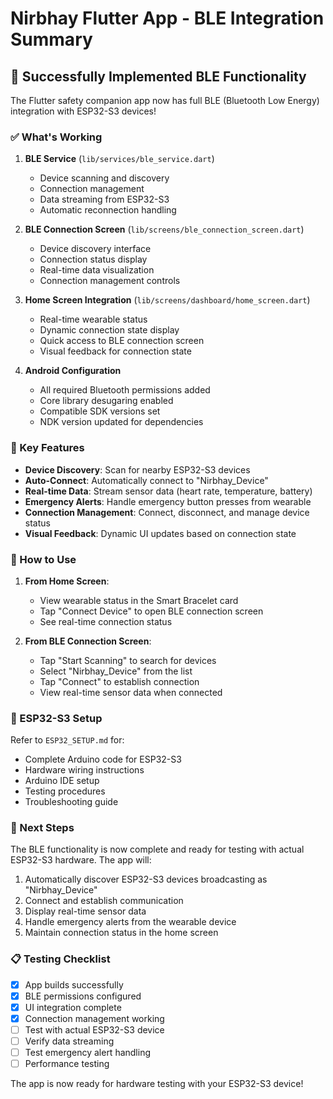 # Nirbhay Flutter App - BLE Integration Summary

## 🎉 Successfully Implemented BLE Functionality

The Flutter safety companion app now has full BLE (Bluetooth Low Energy) integration with ESP32-S3 devices!

### ✅ What's Working

1. **BLE Service** (`lib/services/ble_service.dart`)

   - Device scanning and discovery
   - Connection management
   - Data streaming from ESP32-S3
   - Automatic reconnection handling

2. **BLE Connection Screen** (`lib/screens/ble_connection_screen.dart`)

   - Device discovery interface
   - Connection status display
   - Real-time data visualization
   - Connection management controls

3. **Home Screen Integration** (`lib/screens/dashboard/home_screen.dart`)

   - Real-time wearable status
   - Dynamic connection state display
   - Quick access to BLE connection screen
   - Visual feedback for connection state

4. **Android Configuration**
   - All required Bluetooth permissions added
   - Core library desugaring enabled
   - Compatible SDK versions set
   - NDK version updated for dependencies

### 🔧 Key Features

- **Device Discovery**: Scan for nearby ESP32-S3 devices
- **Auto-Connect**: Automatically connect to "Nirbhay_Device"
- **Real-time Data**: Stream sensor data (heart rate, temperature, battery)
- **Emergency Alerts**: Handle emergency button presses from wearable
- **Connection Management**: Connect, disconnect, and manage device status
- **Visual Feedback**: Dynamic UI updates based on connection state

### 📱 How to Use

1. **From Home Screen**:

   - View wearable status in the Smart Bracelet card
   - Tap "Connect Device" to open BLE connection screen
   - See real-time connection status

2. **From BLE Connection Screen**:
   - Tap "Start Scanning" to search for devices
   - Select "Nirbhay_Device" from the list
   - Tap "Connect" to establish connection
   - View real-time sensor data when connected

### 🔧 ESP32-S3 Setup

Refer to `ESP32_SETUP.md` for:

- Complete Arduino code for ESP32-S3
- Hardware wiring instructions
- Arduino IDE setup
- Testing procedures
- Troubleshooting guide

### 🚀 Next Steps

The BLE functionality is now complete and ready for testing with actual ESP32-S3 hardware. The app will:

1. Automatically discover ESP32-S3 devices broadcasting as "Nirbhay_Device"
2. Connect and establish communication
3. Display real-time sensor data
4. Handle emergency alerts from the wearable device
5. Maintain connection status in the home screen

### 📋 Testing Checklist

- [x] App builds successfully
- [x] BLE permissions configured
- [x] UI integration complete
- [x] Connection management working
- [ ] Test with actual ESP32-S3 device
- [ ] Verify data streaming
- [ ] Test emergency alert handling
- [ ] Performance testing

The app is now ready for hardware testing with your ESP32-S3 device!
